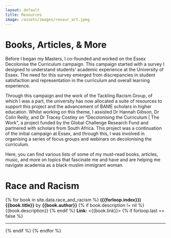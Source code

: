 ```yaml
---
layout: default
title: Resources
image: /assets/images/resour_art.jpeg
---
```


<!--figure>
  <img src="/assets/images/resour_art.jpeg"
  class="background">
</figure-->

# Books, Articles, & More

Before I began my Masters, I co-founded and worked on the Essex Decolonise the Curriculum campaign. This campaign started with a survey I designed to understand students' academic experience at the University of Essex. The need for this survey emerged from discrepancies in student satisfaction and representation in the curriculum and overall learning experience.

Through this campaign and the work of the Tackling Racism Group, of which I was a part, the university has now allocated a suite of resources to support this project and the advancement of BAME scholars in higher education. Whilst working on this theme, I assisted Dr Hannah Gibson, Dr Colin Reilly, and Dr Tracey Costley on "Decolonising the Curriculum \| The Work", a project funded by the Global Challenge Research Fund and partnered with scholars from South Africa. This project was a continuation of the initial campaign at Essex, and through this, I was involved in organising a series of focus groups and webinars on decolonising the curriculum.

Here, you can find various lists of some of my must-read books, articles, music, and more on topics that fascinate me and have and are helping me navigate academia as a black muslim immigrant woman. 

<!--# Decolonising Academia

{% for book in site.data.decolonising_academia %}
**({{forloop.index}}) {{book.title}}** by **{{book.author}}**
{% if book.description != nil %}
{{book.description}}
{% endif %}
**Link:** <{{book.link}}>
{% if forloop.last == false %}
<hr>
{% endif %}
{% endfor %}-->

# Race and Racism 

{% for book in site.data.race_and_racism %}
**({{forloop.index}}) {{book.title}}** by **{{book.author}}**
{% if book.description != nil %}
{{book.description}}
{% endif %}
**Link:** <{{book.link}}>
{% if forloop.last == false %}
<hr>
{% endif %}
{% endfor %}



<!---How to Be an Antiracist by Ibram X. Kendi. Have you ever heard the phrase "I'm not racist but.."? While some people would think that the oppositive of being a racist is not to be one, Kendi here argues that anti-racism is the actual opposite, and he does this while looking into history, law, ethics and more. 

(link: <https://afroribooks.co.uk/products/how-to-be-an-antiracist-by-ibram-x-kendi?_pos=1&_sid=c53f3ebb0&_ss=r>)

-Why Are All the Black Kids Sitting Together in the Cafeteria? by Beverly Daniel Tatum. This book is excellent if you want to know more about how self-segregation can sometimes be a coping mechanism for black people.

(link: [link](https://afroribooks.co.uk/products/why-are-all-the-black-kids-sitting-together-in-the-cafeteria-by-beverly-daniel-tatum-published-6-may-2021?_pos=1&_sid=4bdb2ab7f&_ss=r))

-->